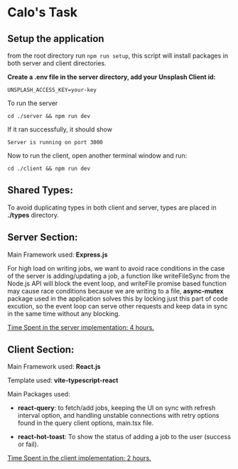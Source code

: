 # Calo's Task

## Setup the application

from the root directory run
`npm run setup`, this script will install packages in both server and client directories.

**Create a .env file in the server directory, add your Unsplash Client id:**

```
UNSPLASH_ACCESS_KEY=your-key
```

To run the server

```
cd ./server && npm run dev
```

If it ran successfully, it should show

```
Server is running on port 3000
```

Now to run the client, open another terminal window and run:

```
cd ./client && npm run dev
```

## Shared Types:

To avoid duplicating types in both client and server, types are placed in **./types** directory.

## Server Section:

Main Framework used: **Express.js**

For high load on writing jobs, we want to avoid race conditions in the case of the server is adding/updating a job, a function like writeFileSync from the Node.js API will block the event loop, and writeFile promise based function may cause race conditions because we are writing to a file, **async-mutex** package used in the application solves this by locking just this part of code excution, so the event loop can serve other requests and keep data in sync in the same time without any blocking.

<ins>Time Spent in the server implementation: 4 hours.<ins>

## Client Section:

Main Framework used: **React.js**

Template used: **vite-typescript-react**

Main Packages used:

- **react-query**: to fetch/add jobs, keeping the UI on sync with refresh interval option, and handling unstable connections with retry options found in the query client options, main.tsx file.

- **react-hot-toast**: To show the status of adding a job to the user (success or fail).

<ins>Time Spent in the client implementation: 2 hours.<ins>
